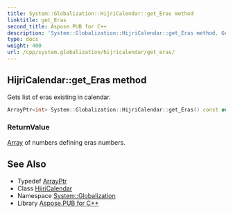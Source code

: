 ```yaml
---
title: System::Globalization::HijriCalendar::get_Eras method
linktitle: get_Eras
second_title: Aspose.PUB for C++
description: 'System::Globalization::HijriCalendar::get_Eras method. Gets list of eras existing in calendar in C++.'
type: docs
weight: 400
url: /cpp/system.globalization/hijricalendar/get_eras/
---
```

## HijriCalendar::get_Eras method


Gets list of eras existing in calendar.

```cpp
ArrayPtr<int> System::Globalization::HijriCalendar::get_Eras() const override
```


### ReturnValue

[Array](../../../system/array/) of numbers defining eras numbers.

## See Also

* Typedef [ArrayPtr](../../../system/arrayptr/)
* Class [HijriCalendar](../)
* Namespace [System::Globalization](../../)
* Library [Aspose.PUB for C++](../../../)
